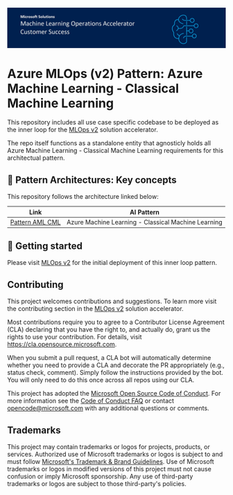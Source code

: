 ![Header](documentation/repositoryfiles/mlopsheader.jpg)

# Azure MLOps (v2) Pattern: Azure Machine Learning - Classical Machine Learning

This repository includes all use case specific codebase to be deployed as the inner loop for the [MLOps v2](https://github.com/Azure/mlops-v2) solution accelerator.

The repo itself functions as a standalone entity that agnosticly holds all Azure Machine Learning - Classical Machine Learning requirements for this architectual pattern.


## 📐 Pattern Architectures: Key concepts

This repository follows the architecture linked below:

| Link                                                    | AI Pattern                                                              |
| ------------------------------------------------------- | ----------------------------------------------------------------------- |
| [Pattern AML CML](https://github.com/Azure/mlops-v2/blob/main/documentation/architecturepattern/AzureML_CML_Architecture_v0.7.jpg) | Azure Machine Learning - Classical Machine Learning                     |


## 👤 Getting started

Please visit [MLOps v2](https://github.com/Azure/mlops-v2) for the initial deployment of this inner loop pattern.


## Contributing

This project welcomes contributions and suggestions. To learn more visit the contributing section in the [MLOps v2](https://github.com/Azure/mlops-v2) solution accelerator.

Most contributions require you to agree to a Contributor License Agreement (CLA) declaring that you have the right to, and actually do, grant us the rights to use your contribution. For details, visit https://cla.opensource.microsoft.com.

When you submit a pull request, a CLA bot will automatically determine whether you need to provide a CLA and decorate the PR appropriately (e.g., status check, comment). Simply follow the instructions provided by the bot. You will only need to do this once across all repos using our CLA.

This project has adopted the [Microsoft Open Source Code of Conduct](https://opensource.microsoft.com/codeofconduct/). For more information see the [Code of Conduct FAQ](https://opensource.microsoft.com/codeofconduct/faq/) or contact [opencode@microsoft.com](mailto:opencode@microsoft.com) with any additional questions or comments.


## Trademarks

This project may contain trademarks or logos for projects, products, or services. Authorized use of Microsoft
trademarks or logos is subject to and must follow
[Microsoft's Trademark & Brand Guidelines](https://www.microsoft.com/legal/intellectualproperty/trademarks/usage/general).
Use of Microsoft trademarks or logos in modified versions of this project must not cause confusion or imply Microsoft sponsorship.
Any use of third-party trademarks or logos are subject to those third-party's policies.

